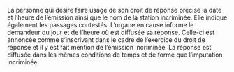 La personne qui désire faire usage de son droit de réponse précise la date et l’heure de l’émission ainsi que le nom de la station incriminée. Elle indique également les passages contestés.
L’organe en cause informe le demandeur du jour et de l’heure où est diffusée sa réponse. Celle-ci est annoncée comme s’inscrivant dans le cadre de l’exercice du droit de réponse et il y est fait mention de l’émission incriminée.
La réponse est diffusée dans les mêmes conditions de temps et de forme que l’imputation incriminée.